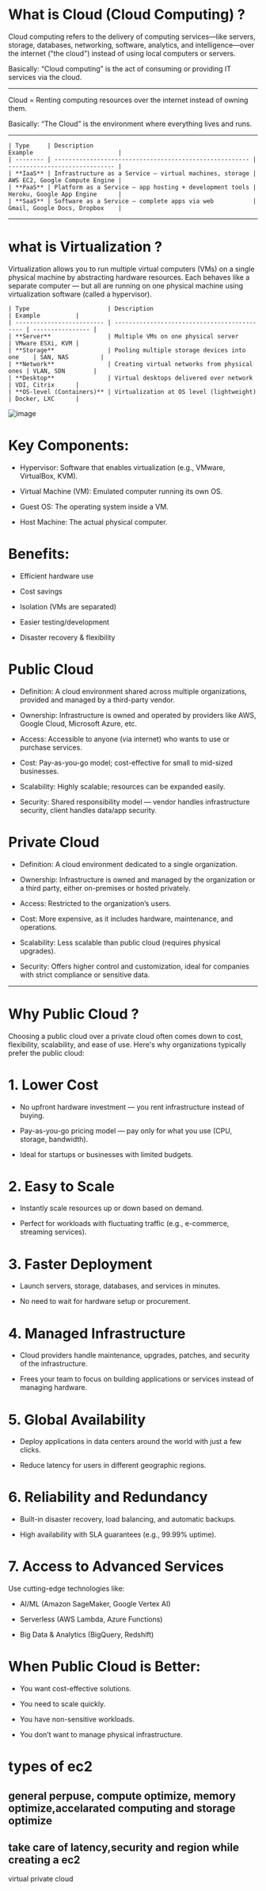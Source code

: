 # What is Cloud (Cloud Computing) ? 
Cloud computing refers to the delivery of computing services—like servers, storage, databases, networking, software, analytics, and intelligence—over the internet ("the cloud") instead of using local computers or servers.

Basically: “Cloud computing” is the act of consuming or providing IT services via the cloud.

---
Cloud = Renting computing resources over the internet instead of owning them.

Basically: “The Cloud” is the environment where everything lives and runs.

---
```
| Type     | Description                                               Example                        |
| -------- | ------------------------------------------------------- | ------------------------------ |
| **IaaS** | Infrastructure as a Service – virtual machines, storage | AWS EC2, Google Compute Engine |
| **PaaS** | Platform as a Service – app hosting + development tools | Heroku, Google App Engine      |
| **SaaS** | Software as a Service – complete apps via web           | Gmail, Google Docs, Dropbox    |

```
---
# what is Virtualization ?
Virtualization allows you to run multiple virtual computers (VMs) on a single physical machine by abstracting hardware resources.
Each behaves like a separate computer — but all are running on one physical machine using virtualization software (called a hypervisor).
```
| Type                      | Description                                  | Example          |
| ------------------------- | -------------------------------------------- | ---------------- |
| **Server**                | Multiple VMs on one physical server          | VMware ESXi, KVM |
| **Storage**               | Pooling multiple storage devices into one    | SAN, NAS         |
| **Network**               | Creating virtual networks from physical ones | VLAN, SDN        |
| **Desktop**               | Virtual desktops delivered over network      | VDI, Citrix      |
| **OS-level (Containers)** | Virtualization at OS level (lightweight)     | Docker, LXC      |

```
![image](./iaas_paas_saas.webp)
# Key Components:
- Hypervisor: Software that enables virtualization (e.g., VMware, VirtualBox, KVM).

- Virtual Machine (VM): Emulated computer running its own OS.

- Guest OS: The operating system inside a VM.

- Host Machine: The actual physical computer.

# Benefits:
- Efficient hardware use

- Cost savings

- Isolation (VMs are separated)

- Easier testing/development

- Disaster recovery & flexibility
# Public Cloud

- Definition: A cloud environment shared across multiple organizations, provided and managed by a third-party vendor.

- Ownership: Infrastructure is owned and operated by providers like AWS, Google Cloud, Microsoft Azure, etc.

- Access: Accessible to anyone (via internet) who wants to use or purchase services.

- Cost: Pay-as-you-go model; cost-effective for small to mid-sized businesses.

- Scalability: Highly scalable; resources can be expanded easily.

- Security: Shared responsibility model — vendor handles infrastructure security, client handles data/app security.

# Private Cloud
- Definition: A cloud environment dedicated to a single organization.

- Ownership: Infrastructure is owned and managed by the organization or a third party, either on-premises or hosted privately.

- Access: Restricted to the organization’s users.

- Cost: More expensive, as it includes hardware, maintenance, and operations.

- Scalability: Less scalable than public cloud (requires physical upgrades).

- Security: Offers higher control and customization, ideal for companies with strict compliance or sensitive data.
---
# Why Public Cloud ?
Choosing a public cloud over a private cloud often comes down to cost, flexibility, scalability, and ease of use. Here's why organizations typically prefer the public cloud:

# 1. Lower Cost
- No upfront hardware investment — you rent infrastructure instead of buying.

- Pay-as-you-go pricing model — pay only for what you use (CPU, storage, bandwidth).

- Ideal for startups or businesses with limited budgets.

#  2. Easy to Scale
- Instantly scale resources up or down based on demand.

- Perfect for workloads with fluctuating traffic (e.g., e-commerce, streaming services).

# 3. Faster Deployment
- Launch servers, storage, databases, and services in minutes.

- No need to wait for hardware setup or procurement.

# 4. Managed Infrastructure
- Cloud providers handle maintenance, upgrades, patches, and security of the infrastructure.

- Frees your team to focus on building applications or services instead of managing hardware.

# 5. Global Availability
- Deploy applications in data centers around the world with just a few clicks.

- Reduce latency for users in different geographic regions.

# 6. Reliability and Redundancy
- Built-in disaster recovery, load balancing, and automatic backups.

- High availability with SLA guarantees (e.g., 99.99% uptime).

# 7. Access to Advanced Services
Use cutting-edge technologies like:

- AI/ML (Amazon SageMaker, Google Vertex AI)

- Serverless (AWS Lambda, Azure Functions)

- Big Data & Analytics (BigQuery, Redshift)

#  When Public Cloud is Better:
- You want cost-effective solutions.

- You need to scale quickly.

- You have non-sensitive workloads.

- You don’t want to manage physical infrastructure.

# types of ec2
## general perpuse, compute optimize, memory optimize,accelarated computing and storage optimize
## take care of latency,security and region while creating a ec2
virtual private cloud
